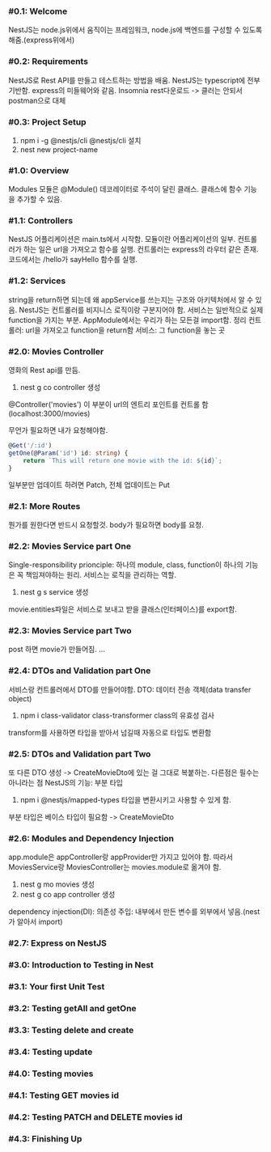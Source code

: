 ### #0.1: Welcome
NestJS는 node.js위에서 움직이는 프레임워크, node.js에 백엔드를 구성할 수 있도록 해줌.(express위에서)

### #0.2: Requirements
NestJS로 Rest API를 만들고 테스트하는 방법을 배움. NestJS는 typescript에 전부 기반함. express의 미들웨어와 같음.
Insomnia rest다운로드 -> 클러는 안되서 postman으로 대체
### #0.3: Project Setup
1. npm i -g @nestjs/cli
@nestjs/cli 설치
2. nest new project-name

### #1.0: Overview
Modules
모듈은 @Module() 데코레이터로 주석이 달린 클래스. 클래스에 함수 기능을 추가할 수 있음.

### #1.1: Controllers
NestJS 어플리케이션은 main.ts에서 시작함. 모듈이란 어플리케이션의 일부. 컨트롤러가 하는 일은 url을 가져오고 함수를 실행. 컨트롤러는 express의 라우터 같은 존재. 코드에서는 /hello가 sayHello 함수를 실행.

### #1.2: Services
string을 return하면 되는데 왜 appService를 쓰는지는 구조와 아키텍처에서 알 수 있음. NestJS는 컨트롤러를 비지니스 로직이랑 구분지어야 함. 서비스는 일반적으로 실제 function을 가지는 부분. AppModule에서는 우리가 하는 모든걸 import함.
정리
컨트롤러: url을 가져오고 function을 return함
서비스: 그 function을 놓는 곳

### #2.0: Movies Controller
영화의 Rest api를 만듬.
1. nest g co
controller 생성

@Controller('movies')
이 부분이 url의 엔트리 포인트를 컨트롤 함 (localhost:3000/movies)

무언가 필요하면 내가 요청해야함.
```typescript
@Get('/:id')
getOne(@Param('id') id: string) {
    return `This will return one movie with the id: ${id}`;
}
```
일부분만 업데이트 하려면 Patch, 전체 업데이트는 Put

### #2.1: More Routes
뭔가를 원한다면 반드시 요청할것.
body가 필요하면 body를 요청.

### #2.2: Movies Service part One
Single-responsibility prionciple: 하나의 module, class, function이 하나의 기능은 꼭 책임져야하는 원리.
서비스는 로직을 관리하는 역할.
1. nest g s
service 생성

movie.entities파일은 서비스로 보내고 받을 클래스(인터페이스)를 export함.

### #2.3: Movies Service part Two
post 하면 movie가 만들어짐.
...

### #2.4: DTOs and Validation part One
서비스랑 컨트롤러에서 DTO를 만들어야함.
DTO: 데이터 전송 객체(data transfer object)

1. npm i class-validator class-transformer
class의 유효성 검사

transform를 사용하면 타입을 받아서 넘길때 자동으로 타입도 변환함

### #2.5: DTOs and Validation part Two
또 다른 DTO 생성 -> CreateMovieDto에 있는 걸 그대로 복붙하는.
다른점은 필수는 아니라는 점
NestJS의 기능: 부분 타입

1. npm i @nestjs/mapped-types
타입을 변환시키고 사용할 수 있게 함.

부분 타입은 베이스 타입이 필요함 -> CreateMovieDto

### #2.6: Modules and Dependency Injection
app.module은 appController랑 appProvider만 가지고 있어야 함.
따라서 MoviesService랑 MoviesController는 movies.module로 옮겨야 함.
1. nest g mo
movies 생성
2. nest g co
app controller 생성

dependency injection(DI): 의존성 주입: 내부에서 만든 변수를 외부에서 넣음.(nest가 알아서 import)

### #2.7: Express on NestJS
### #3.0: Introduction to Testing in Nest
### #3.1: Your first Unit Test
### #3.2: Testing getAll and getOne
### #3.3: Testing delete and create
### #3.4: Testing update
### #4.0: Testing movies
### #4.1: Testing GET movies id
### #4.2: Testing PATCH and DELETE movies id
### #4.3: Finishing Up